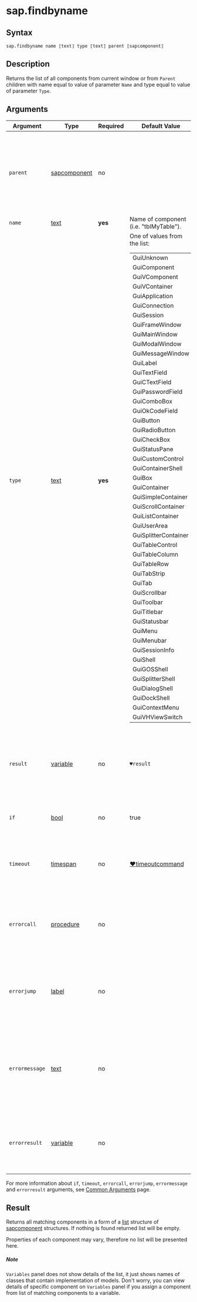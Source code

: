 ﻿# sap.findbyname

## Syntax

```G1ANT
sap.findbyname name ⟦text⟧ type ⟦text⟧ parent ⟦sapcomponent⟧
```

## Description
Returns the list of all components from current window or from `Parent` children 
with name equal to value of parameter `Name` and type equal to value of parameter `Type`.

## Arguments

| Argument         | Type                                                              | Required | Default Value   | Description                                                  |
| ---------------- | ----------------------------------------------------------------- | -------- | --------------- | ------------------------------------------------------------ |
| `parent`        | [sapcomponent](../../../Structures/SapComponentStructure.md)      | no       |               | Optional component which is one of parents of components to be found. This parameter must contain SAPComponent that is a container. |
| `name`          | [text](../../G1ANT.Language/Structures/TextStructure.md)           | **yes** | Name of component (i.e. "tblMyTable"). |
| `type`          | [text](../../G1ANT.Language/Structures/TextStructure.md)           | **yes** | One of values from the list:<table>            <tr><td>GuiUnknown</td></tr>            <tr><td>GuiComponent</td></tr>            <tr><td>GuiVComponent</td></tr>            <tr><td>GuiVContainer</td></tr>            <tr><td>GuiApplication</td></tr>            <tr><td>GuiConnection</td></tr>            <tr><td>GuiSession</td></tr>            <tr><td>GuiFrameWindow</td></tr>            <tr><td>GuiMainWindow</td></tr>            <tr><td>GuiModalWindow</td></tr>            <tr><td>GuiMessageWindow</td></tr>            <tr><td>GuiLabel</td></tr>            <tr><td>GuiTextField</td></tr>            <tr><td>GuiCTextField</td></tr>            <tr><td>GuiPasswordField</td></tr>            <tr><td>GuiComboBox</td></tr>            <tr><td>GuiOkCodeField</td></tr>            <tr><td>GuiButton</td></tr>            <tr><td>GuiRadioButton</td></tr>            <tr><td>GuiCheckBox</td></tr>            <tr><td>GuiStatusPane</td></tr>            <tr><td>GuiCustomControl</td></tr>            <tr><td>GuiContainerShell</td></tr>            <tr><td>GuiBox</td></tr>            <tr><td>GuiContainer</td></tr>            <tr><td>GuiSimpleContainer</td></tr>            <tr><td>GuiScrollContainer</td></tr>            <tr><td>GuiListContainer</td></tr>            <tr><td>GuiUserArea</td></tr>            <tr><td>GuiSplitterContainer</td></tr>            <tr><td>GuiTableControl</td></tr>            <tr><td>GuiTableColumn</td></tr>            <tr><td>GuiTableRow</td></tr>            <tr><td>GuiTabStrip</td></tr>            <tr><td>GuiTab</td></tr>            <tr><td>GuiScrollbar</td></tr>            <tr><td>GuiToolbar</td></tr>            <tr><td>GuiTitlebar</td></tr>            <tr><td>GuiStatusbar</td></tr>            <tr><td>GuiMenu</td></tr>            <tr><td>GuiMenubar</td></tr>            <tr><td>GuiSessionInfo</td></tr>            <tr><td>GuiShell</td></tr>            <tr><td>GuiGOSShell</td></tr>            <tr><td>GuiSplitterShell</td></tr>            <tr><td>GuiDialogShell</td></tr>            <tr><td>GuiDockShell</td></tr>            <tr><td>GuiContextMenu</td></tr>            <tr><td>GuiVHViewSwitch</td></tr></table> |
| `result`        | [variable](../../G1ANT.Language/Structures/VariableStructure.md)  | no       | `♥result`     | Name of a variable where the command's result will be stored ([list](../../G1ANT.Language/Structures/ListStructure.md) structure of [sapcomponent](../../../Structures/SapComponentStructure.md) structure with components) |
| `if`            | [bool](../../G1ANT.Language/Structures/BooleanStructure.md)        | no       | true           | Executes the command only if a specified condition is true. |
| `timeout`       | [timespan](../../G1ANT.Language/Structures/TimeSpanStructure.md)   | no      | [♥timeoutcommand](../../G1ANT.Addon.Core/Variables/TimeoutCommandVariable.md) | Specifies time in milliseconds for G1ANT.Robot to wait for the command to be executed. |
| `errorcall`    | [procedure](../../G1ANT.Language/Structures/ProcedureStructure.md) | no       |                | Name of a procedure to call when the command throws an exception or when a given `timeout` expires. |
| `errorjump`    | [label](../../G1ANT.Language/Structures/LabelStructure.md)         | no       |                | Name of the label to jump to when the command throws an exception or when a given `timeout` expires. |
| `errormessage` | [text](../../G1ANT.Language/Structures/TextStructure.md)           | no       |                | A message that will be shown in case the command throws an exception or when a given `timeout` expires, and no `errorjump` argument is specified. |
| `errorresult`  | [variable](../../G1ANT.Language/Structures/VariableStructure.md)   | no       |                | Name of a variable that will store the returned exception. The variable will be of [error](../../G1ANT.Language/Structures/ErrorStructure.md) structure. |

For more information about `if`, `timeout`, `errorcall`, `errorjump`, `errormessage`
and `errorresult` arguments, see [Common Arguments](../../../appendices/common-arguments.md) page.


## Result
Returns all matching components in a form of a [list](../../G1ANT.Language/Structures/ListStructure.md) 
structure of [sapcomponent](../../../Structures/SapComponentStructure.md) structures.
If nothing is found returned list will be empty.

Properties of each component may vary, therefore no list will be presented here.


##### Note
`Variables` panel does not show details of the list, it just shows names of classes
that contain implementation of models. Don't worry, you can view details of specific 
component on `Variables` panel if you assign a component from list of matching
components to a variable.
